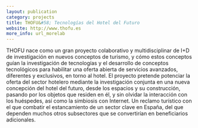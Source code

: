 ```yaml
--- 
layout: publication
category: projects
title: THOFU&#58; Tecnologías del Hotel del Futuro
website: http://www.thofu.es
more_info: url_morelab
--- 
```


THOFU nace como un gran proyecto colaborativo y multidisciplinar de I+D de investigación en nuevos conceptos de turismo, y cómo estos conceptos guían la investigación de tecnologías y el desarrollo de conceptos tecnológicos para habilitar una oferta abierta de servicios avanzados, diferentes y exclusivos, en torno al hotel. El proyecto pretende potenciar la oferta del sector hotelero mediante la investigación conjunta en una nueva concepción del hotel del futuro, desde los espacios y su construcción, pasando por los objetos que residen en él, y sin olvidar la interacción con los huéspedes, así como la simbiosis con Internet. Un reclamo turístico con el que combatir el estancamiento de un sector clave en España, del que dependen muchos otros subsectores que se convertirían en beneficiarios adicionales.